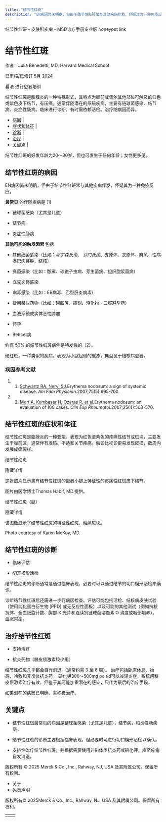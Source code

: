 ```yaml
---
title: "结节性红斑"
description: "EN病因尚未明确，但由于结节性红斑常与其他疾病伴发，怀疑其为一种免疫反应。"
---
```


﻿结节性红斑 \- 皮肤科疾病 \- MSD诊疗手册专业版 honeypot link

# 结节性红斑

作者：Julia Benedetti, MD, Harvard Medical School

已审核/已修订 5月 2024

看法 进行患者培训

结节性红斑是脂膜炎的一种特殊形式，其特点为胫前或偶尔其他部位可触及的红色或紫色皮下结节，有压痛。通常伴随潜在的系统疾病，主要有链球菌感染、结节病、炎症性肠病。临床进行诊断，有时需依赖活检。治疗随病因而异。

- [病因](#病因_v962948_zh) \|
- [症状和体征](#症状和体征_v962979_zh) \|
- [诊断](#诊断_v962983_zh) \|
- [治疗](#治疗_v962992_zh) \|
- [关键点](#关键点_v9126854_zh) \|

结节性红斑的好发年龄为20～30岁，但也可发生于任何年龄；女性更多见。

## 结节性红斑的病因

EN病因尚未明确，但由于结节性红斑常与其他疾病伴发，怀疑其为一种免疫反应。

**最常见** 的伴随疾病是 (1)

- 链球菌感染（尤其是儿童）

- 结节病

- 炎症性肠病


**其他可能的触发因素** 包括

- 其他细菌感染（比如：_耶尔森氏菌_、 _沙门氏菌_、支原体、衣原体、麻风、性病淋巴肉芽肿、结核）

- 真菌感染（比如：脓癣、球孢子虫病、芽生菌病、组织胞浆菌病）

- 立克次体感染

- 病毒感染（比如：EB病毒、乙型肝炎病毒）

- 使用某些药物（比如：磺胺类、碘剂、溴化物、口服避孕药）

- 血液系统或实体恶性肿瘤

- 怀孕

- Behcet病


约有 50% 的结节性红斑病例是特发性的（2）。

硬红斑，一种类似的疾病，表现为小腿屈侧的皮疹，典型见于结核病患者。

### 病因参考文献

1. 1. [Schwartz RA, Nervi SJ](https://pubmed.ncbi.nlm.nih.gov/17375516/).Erythema nodosum: a sign of systemic disease. _Am Fam Physician_.2007;75(5):695-700.

2. 2. [Mert A, Kumbasar H, Ozaras R, et al](https://pubmed.ncbi.nlm.nih.gov/17888212/).Erythema nodosum: an evaluation of 100 cases. _Clin Exp Rheumatol_.2007;25(4):563-570.


## 结节性红斑的症状和体征

结节性红斑是脂膜炎的一种亚型，表现为红色至紫色的疼痛性结节或斑块，主要发生于胫前区，通常伴有发热、不适和关节疼痛。触诊比视诊更易发现皮损，数周内发展成瘀斑样。

结节性红斑



隐藏详情

这张照片显示患有结节性红斑的患者小腿上特征性的疼痛性红斑皮下结节。

图片由医学博士Thomas Habif, MD.提供。

结节性红斑（腿）



隐藏详情

该图像显示了结节性红斑的特征性红斑、触痛斑块。

Photo courtesy of Karen McKoy, MD.

## 结节性红斑的诊断

- 临床评估

- 切开楔形活检


结节性红斑的诊断通常是通过临床表现，必要时可以通过结节的切口楔形活检来确诊。

诊断结节性红斑后还需进一步行病因检查。评估可能包括活检、结核病皮肤试验（使用纯化蛋白衍生物 \[PPD\] 或无反应性面板）以及可能的其他测试（例如抗核抗体、全血细胞计数、胸部 X 光片和连续抗链球菌溶血素 O 滴度或咽部培养）。 血沉常高。

## 治疗结节性红斑

- 支持治疗

- 抗炎药物（糖皮质激素较少用）


结节性红斑几乎都会自行消退 （通常约需 3 至 6 周）。 治疗包括卧床休息、抬高、冷敷和非甾体抗炎药。 碘化钾300～500mg po tid可以减轻炎症。系统用糖皮质激素治疗有效，但鉴于其可能加重潜在的感染，只作为最后的治疗手段。

如果潜在的病因已明确，需积极治疗。

## 关键点

- 结节性红斑最常见的病因是链球菌感染（尤其是儿童），结节病，和炎性肠疾病。

- 结节性红斑的诊断主要根据临床表现，但必要时可进行切口楔形活检以确认。

- 支持性治疗结节性红斑，并根据需要使用非甾体类抗炎药或碘化钾，直至疾病自发消退。




版权所有 © 2025
Merck & Co., Inc., Rahway, NJ, USA 及其附属公司。保留所有权利。

- 关于
- 免责声明

版权所有© 2025Merck & Co., Inc., Rahway, NJ, USA 及其附属公司。保留所有权利。

|     |     |
| --- | --- |
|  |  |
